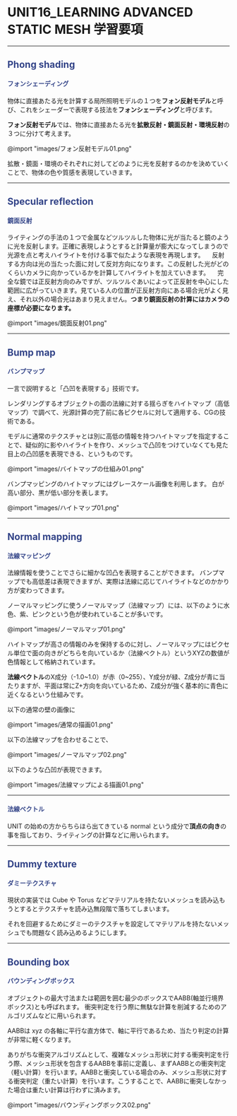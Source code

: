 <!--
UNIT16_LEARNING UNIT16 学習要項
ADVANCED STATIC MESH

<span style="color:#994433;border: 1px red solid; padding: 2px;font-size:100%;font-weight: bold;"></span>

Phong shading
Specular reflection
Bump map
Normal mapping
Dummy texture
Bounding box
-->

# UNIT16_LEARNING ADVANCED STATIC MESH 学習要項


---

## <span style="color:#334488;">Phong shading</span>
#### <span style="color:#334488;">フォンシェーディング</span>

物体に直接あたる光を計算する局所照明モデルの１つを**フォン反射モデル**と呼び、これをシェーダーで表現する技法を**フォンシェーディング**と呼びます。

**フォン反射モデル**では、物体に直接あたる光を**拡散反射・鏡面反射・環境反射**の３つに分けて考えます。

@import "images/フォン反射モデル01.png"

拡散・鏡面・環境のそれぞれに対してどのように光を反射するのかを決めていくことで、物体の色や質感を表現していきます。

---

## <span style="color:#334488;">Specular reflection</span>
#### <span style="color:#334488;">鏡面反射</span>

ライティングの手法の１つで金属などツルツルした物体に光が当たると鏡のように光を反射します。正確に表現しようとすると計算量が膨大になってしまうので光源を点と考えハイライトを付ける事で似たような表現を再現します。
　反射する方向は光の当たった面に対して反対方向になります。この反射した光がどのくらいカメラに向かっているかを計算してハイライトを加えていきます。
　完全な鏡では正反射方向のみですが、ツルツルぐあいによって正反射を中心にした範囲に広がっていきます。見ている人の位置が正反射方向にある場合光がよく見え、それ以外の場合光はあまり見えません。**つまり鏡面反射の計算にはカメラの座標が必要になります。**

@import "images/鏡面反射01.png"

---

## <span style="color:#334488;">Bump map</span>
#### <span style="color:#334488;">バンプマップ</span>

一言で説明すると「凸凹を表現する」技術です。

レンダリングするオブジェクトの面の法線に対する揺らぎをハイトマップ（高低マップ）で調べて、光源計算の完了前に各ピクセルに対して適用する、CGの技術である。

モデルに通常のテクスチャとは別に高低の情報を持つハイトマップを指定することで、疑似的に影やハイライトを作り、メッシュで凸凹をつけていなくても見た目上の凸凹感を表現できる、というものです。

@import "images/バイトマップの仕組み01.png"

バンプマッピングのハイトマップにはグレースケール画像を利用します。
白が高い部分、黒が低い部分を表します。

@import "images/ハイトマップ01.png"

---

## <span style="color:#334488;">Normal mapping</span>
#### <span style="color:#334488;">法線マッピング</span>

法線情報を使うことでさらに細かな凹凸を表現することができます。
バンプマップでも高低差は表現できますが、実際は法線に応じてハイライトなどのかかり方が変わってきます。

ノーマルマッピングに使うノーマルマップ（法線マップ）には、以下のように水色、紫、ピンクという色が使われていることが多いです。

@import "images/ノーマルマップ01.png"

ハイトマップが高さの情報のみを保持するのに対し、ノーマルマップにはピクセル単位で面の向きがどちらを向いているか（法線ベクトル）というXYZの数値が色情報として格納されています。

**法線ベクトル**のX成分（-1.0~1.0）が赤（0~255）、Y成分が緑、Z成分が青に当たりますが、平面は常にZ+方向を向いているため、Z成分が強く基本的に青色に近くなるという仕組みです。

以下の通常の壁の画像に

@import "images/通常の描画01.png"

以下の法線マップを合わせることで、

@import "images/ノーマルマップ02.png"

以下のような凸凹が表現できます。

@import "images/法線マップによる描画01.png"

---

#### <span style="color:#334488;">法線ベクトル</span>

UNIT の始めの方からちらほら出てきている normal という成分で**頂点の向き**の事を指しており、ライティングの計算などに用いられます。

---

## <span style="color:#334488;">Dummy texture</span>
#### <span style="color:#334488;">ダミーテクスチャ</span>

現状の実装では Cube や Torus などマテリアルを持たないメッシュを読み込もうとするとテクスチャを読み込無段階で落ちてしまいます。

それを回避するためにダミーのテクスチャを設定してマテリアルを持たないメッシュでも問題なく読み込めるようにします。

---

## <span style="color:#334488;">Bounding box</span>
#### <span style="color:#334488;">バウンディングボックス</span>

オブジェクトの最大寸法または範囲を囲む最少のボックスでAABB(軸並行境界ボックス)とも呼ばれます。
衝突判定を行う際に無駄な計算を削減するためのアルゴリズムなどに用いられます。

AABBは xyz の各軸に平行な直方体で、軸に平行であるため、当たり判定の計算が非常に軽くなります。

ありがちな衝突アルゴリズムとして、複雑なメッシュ形状に対する衝突判定を行う際、メッシュ形状を包含するAABBを事前に定義し、まずAABBとの衝突判定（軽い計算）を行います。AABBと衝突している場合のみ、メッシュ形状に対する衝突判定（重たい計算）を行います。こうすることで、AABBに衝突しなかった場合は重たい計算は行わずに済みます。

@import "images/バウンディングボックス02.png"